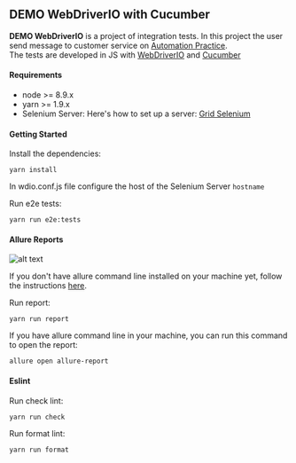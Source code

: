 ## DEMO WebDriverIO with Cucumber

**DEMO WebDriverIO** is a project of integration tests. In this project the user send message to customer service on [Automation Practice](http://automationpractice.com). <br/>
The tests are developed in JS with [WebDriverIO](http://webdriver.io/) and [Cucumber](https://cucumber.io/)<br/>

#### Requirements

- node >= 8.9.x
- yarn >= 1.9.x
- Selenium Server: Here's how to set up a server: [Grid Selenium](https://github.com/zalando/zalenium)

#### Getting Started

Install the dependencies:
```
yarn install
```

In wdio.conf.js file configure the host of the Selenium Server `hostname` <br/>

Run e2e tests:
```
yarn run e2e:tests
```

#### Allure Reports

![alt text](https://github.com/WarleyGabriel/demo-webdriverio-cucumber/blob/master/images/allure-report.png)

If you don't have allure command line installed on your machine yet, follow the instructions [here](https://github.com/allure-framework/allure-docs/blob/master/docs/reporting/commandline.adoc).

Run report:
```
yarn run report
```

If you have allure command line in your machine, you can run this command to open the report:
```
allure open allure-report
```

#### Eslint

Run check lint:
```
yarn run check
```

Run format lint:
```
yarn run format
```
